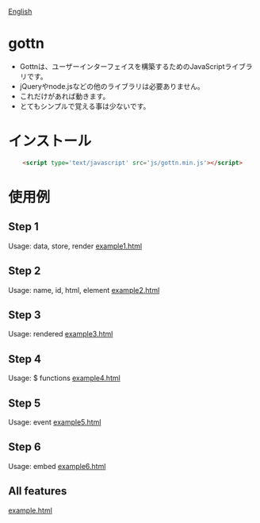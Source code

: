 [English](README.md)

# gottn

- Gottnは、ユーザーインターフェイスを構築するためのJavaScriptライブラリです。
- jQueryやnode.jsなどの他のライブラリは必要ありません。
- これだけがあれば動きます。
- とてもシンプルで覚える事は少ないです。

# インストール

```html
	<script type='text/javascript' src='js/gottn.min.js'></script>
```

# 使用例

## Step 1
Usage: data, store, render
[example1.html](examples/example1.html)

## Step 2
Usage: name, id, html, element
[example2.html](examples/example2.html)

## Step 3
Usage: rendered
[example3.html](examples/example3.html)

## Step 4
Usage: $ functions
[example4.html](examples/example4.html)

## Step 5
Usage: event
[example5.html](examples/example5.html)

## Step 6
Usage: embed
[example6.html](examples/example6.html)

## All features
[example.html](examples/example.html)